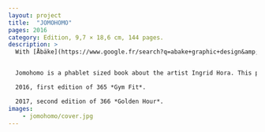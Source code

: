 ```yaml
---
layout: project
title:  "JOMOHOMO"
pages: 2016
category: Edition, 9,7 × 18,6 cm, 144 pages.
description: >
  With [Åbäke](https://www.google.fr/search?q=abake+graphic+design&amp;source=lnms&amp;tbm=isch&amp;sa=X&amp;ved=0ahUKEwinnJiDyqvTAhXByRoKHXiuCegQ_AUICCgB){:target="_blank"}. Available on [Dent-de-Leone](http://dentdeleone.co.nz/jomohomo/){:target="_blank"}.  


  Jomohomo is a phablet sized book about the artist Ingrid Hora. This project looks at why we both believe in *FOMO (Fear Of Missing Out)*  and *JOMO (Joy Of Missing Out)* since we were freed into the slavery of leisure guilt. Limited to 365 for each edition, Jomohomo is a 24h long publication during which it is not certain we gained anything at having 8 hours of work, 8 hours of rest and… 8 hours of the rest.  

  2016, first edition of 365 *Gym Fit*.  

  2017, second edition of 366 *Golden Hour*.
images: 
    - jomohomo/cover.jpg
---
```

